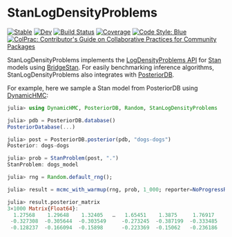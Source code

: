# StanLogDensityProblems

[![Stable](https://img.shields.io/badge/docs-stable-blue.svg)](https://sethaxen.github.io/StanLogDensityProblems.jl/stable/)
[![Dev](https://img.shields.io/badge/docs-dev-blue.svg)](https://sethaxen.github.io/StanLogDensityProblems.jl/dev/)
[![Build Status](https://github.com/sethaxen/StanLogDensityProblems.jl/actions/workflows/CI.yml/badge.svg?branch=main)](https://github.com/sethaxen/StanLogDensityProblems.jl/actions/workflows/CI.yml?query=branch%3Amain)
[![Coverage](https://codecov.io/gh/sethaxen/StanLogDensityProblems.jl/branch/main/graph/badge.svg)](https://codecov.io/gh/sethaxen/StanLogDensityProblems.jl)
[![Code Style: Blue](https://img.shields.io/badge/code%20style-blue-4495d1.svg)](https://github.com/invenia/BlueStyle)
[![ColPrac: Contributor's Guide on Collaborative Practices for Community Packages](https://img.shields.io/badge/ColPrac-Contributor's%20Guide-blueviolet)](https://github.com/SciML/ColPrac)

StanLogDensityProblems implements the [LogDensityProblems API](https://www.tamaspapp.eu/LogDensityProblems.jl/) for [Stan](https://mc-stan.org/) models using [BridgeStan](https://roualdes.github.io/bridgestan/).
For easily benchmarking inference algorithms, StanLogDensityProblems also integrates with [PosteriorDB](https://github.com/sethaxen/PosteriorDB.jl).

For example, here we sample a Stan model from PosteriorDB using [DynamicHMC](https://www.tamaspapp.eu/DynamicHMC.jl):

```julia
julia> using DynamicHMC, PosteriorDB, Random, StanLogDensityProblems

julia> pdb = PosteriorDB.database()
PosteriorDatabase(...)

julia> post = PosteriorDB.posterior(pdb, "dogs-dogs")
Posterior: dogs-dogs

julia> prob = StanProblem(post, ".")
StanProblem: dogs_model

julia> rng = Random.default_rng();

julia> result = mcmc_with_warmup(rng, prob, 1_000; reporter=NoProgressReport());

julia> result.posterior_matrix
3×1000 Matrix{Float64}:
  1.27568    1.29648    1.32405   …   1.65451    1.3875     1.76917
 -0.327308  -0.305644  -0.303549     -0.273245  -0.387199  -0.333485
 -0.128237  -0.166094  -0.15898      -0.223369  -0.15062   -0.236186
```